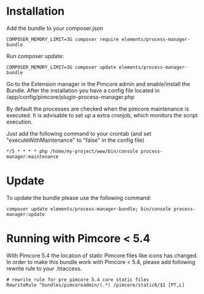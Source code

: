 # Installation

Add the bundle to your composer.json 
```
COMPOSER_MEMORY_LIMIT=3G composer require elements/process-manager-bundle
```

Run composer update: 
```
COMPOSER_MEMORY_LIMIT=3G composer update elements/process-manager-bundle
```
Go to the Extension manager in the Pimcore admin and enable/install the Bundle.
After the installation you have a config file located in /app/config/pimcore/plugin-process-manager.php

By default the processes are checked when the pimcore maintenance is executed. 
It is advisable to set up a extra cronjob, which monitors the script execution.

Just add the following command to your crontab (and set "executeWithMaintenance" to "false" in the config file)
```
*/5 * * * * php /home/my-project/www/bin/console process-manager:maintenance
```

# Update
To update the bundle please use the following command:

```
composer update elements/process-manager-bundle; bin/console process-manager:update
```

# Running with Pimcore < 5.4
With Pimcore 5.4 the location of static Pimcore files like icons has changed. In order to make this bundle work with Pimcore < 5.4, please add following rewrite rule to your .htaccess.
```
# rewrite rule for pre pimcore 5.4 core static files
RewriteRule ^bundles/pimcoreadmin/(.*) /pimcore/static6/$1 [PT,L]
```
